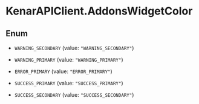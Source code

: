 # KenarAPIClient.AddonsWidgetColor

## Enum


* `WARNING_SECONDARY` (value: `"WARNING_SECONDARY"`)

* `WARNING_PRIMARY` (value: `"WARNING_PRIMARY"`)

* `ERROR_PRIMARY` (value: `"ERROR_PRIMARY"`)

* `SUCCESS_PRIMARY` (value: `"SUCCESS_PRIMARY"`)

* `SUCCESS_SECONDARY` (value: `"SUCCESS_SECONDARY"`)


